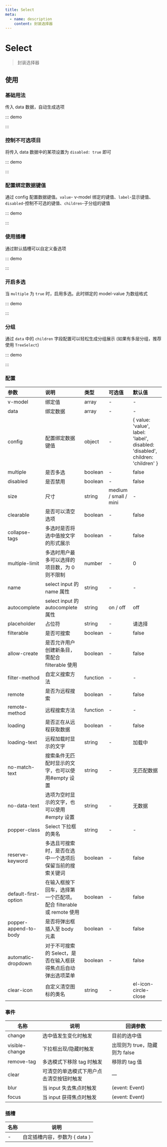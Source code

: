 ```yaml
---
title: Select
meta:
  - name: description
    content: 封装选择器
---
```


# Select

> 封装选择器

## 使用

### 基础用法

传入 data 数据，自动生成选项

::: demo

<template>
  <pro-select
    v-model="select"
    :data="data"
  />
</template>

<script>
import { ref } from 'vue'

export default {
  setup() {
    const select = ref('')
    const data = ref([
      { value: 'Go', label: 'go' },
      { value: 'JavaScript', label: 'javascript' },
      { value: 'Python', label: 'python' },
      { value: 'Dart', label: 'dart' },
      { value: 'V', label: 'v' },
    ])

    return {
      select,
      data,
    }
  }
}
</script>

:::

### 控制不可选项目

将传入 data 数据中的某项设置为 `disabled: true` 即可

::: demo

<template>
  <pro-select
    v-model="select1"
    :data="list"
  />
</template>

<script>
import { ref } from 'vue'

export default {
  setup() {
    const select1 = ref('')
    const list = ref([
      { value: 'Go', label: 'go', disabled: true },
      { value: 'JavaScript', label: 'javascript' },
      { value: 'Python', label: 'python' },
      { value: 'Dart', label: 'dart' },
      { value: 'V', label: 'v' },
    ])

    return {
      select1,
      list,
    }
  }
}
</script>

:::

### 配置绑定数据键值

通过 config 配置数据键值。`value`- v-model 绑定的键值、`label`-显示键值、`disabled`-控制不可选的键值、`children`-子分组的键值

::: demo

<template>
  <pro-select
    v-model="select2"
    :data="data"
    :config="config"
  />
</template>

<script>
import { ref } from 'vue'

export default {
  setup() {
    const select2 = ref('')
    const config = ref({ value: 'label', label: 'value' })
    const data = ref([
      { value: 'Go', label: 'go' },
      { value: 'JavaScript', label: 'javascript' },
      { value: 'Python', label: 'python' },
      { value: 'Dart', label: 'dart' },
      { value: 'V', label: 'v' },
    ])

    return {
      select2,
      config,
      data,
    }
  }
}
</script>

:::

### 使用插槽

通过默认插槽可以自定义备选项

::: demo

<template>
  <pro-select
    v-model="select5"
    :data="data"
    :config="config"
  >
    <template #default="{ data }">
      <span>{{ data.label }}</span>
      <span style="float:right">{{ data.value }}</span>
    </template>
  </pro-select>
</template>

<script>
import { ref } from 'vue'

export default {
  setup() {
    const select5 = ref('')
    const config = ref({ value: 'label', label: 'value' })
    const data = ref([
      { value: 'Go', label: 'go' },
      { value: 'JavaScript', label: 'javascript' },
      { value: 'Python', label: 'python' },
      { value: 'Dart', label: 'dart' },
      { value: 'V', label: 'v' },
    ])

    return {
      select5,
      config,
      data,
    }
  }
}
</script>

:::

### 开启多选

当 `multiple` 为 `true` 时，启用多选。此时绑定的 model-value 为数组格式

::: demo

<template>
  <pro-select
    v-model="select3"
    :data="data"
    multiple
  />
</template>

<script>
import { ref } from 'vue'

export default {
  setup() {
    const select3 = ref([])
    const data = ref([
      { value: 'Go', label: 'go' },
      { value: 'JavaScript', label: 'javascript' },
      { value: 'Python', label: 'python' },
      { value: 'Dart', label: 'dart' },
      { value: 'V', label: 'v' },
    ])

    return {
      select3,
      data,
    }
  }
}
</script>

:::

### 分组

通过 `data` 中的 `children` 字段配置可以轻松生成分组展示 (如果有多层分组，推荐使用 `TreeSelect`)

::: demo

<template>
  <pro-select
    v-model="select4"
    :data="data1"
  />
</template>

<script>
import { ref } from 'vue'

export default {
  setup() {
    const select4 = ref('')
    const data1 = ref([{
      label: '热门城市',
      children: [{
        value: 'Shanghai',
        label: '上海'
      }, {
        value: 'Beijing',
        label: '北京'
      }]
    }, {
      label: '城市名',
      children: [{
        value: 'Chengdu',
        label: '成都'
      }, {
        value: 'Shenzhen',
        label: '深圳'
      }, {
        value: 'Guangzhou',
        label: '广州'
      }, {
        value: 'Dalian',
        label: '大连'
      }]
    }])

    return {
      select4,
      data1,
    }
  }
}
</script>

:::

### 配置

| 参数                  | 说明                                                               | 类型     | 可选值                | 默认值                                                                         |
| :-------------------- | :----------------------------------------------------------------- | :------- | :-------------------- | :----------------------------------------------------------------------------- |
| v-model               | 绑定值                                                             | array    | -                     | -                                                                              |
| data                  | 绑定数据                                                           | array    | -                     | -                                                                              |
| config                | 配置绑定数据键值                                                   | object   | -                     | { value: 'value', label: 'label', disabled: 'disabled', children: 'children' } |
| multiple              | 是否多选                                                           | boolean  | -                     | false                                                                          |
| disabled              | 是否禁用                                                           | boolean  | -                     | false                                                                          |
| size                  | 尺寸                                                               | string   | medium / small / mini | -                                                                              |
| clearable             | 是否可以清空选项                                                   | boolean  | -                     | false                                                                          |
| collapse-tags         | 多选时是否将选中值按文字的形式展示                                 | boolean  | -                     | false                                                                          |
| multiple-limit        | 多选时用户最多可以选择的项目数，为 0 则不限制                      | number   | -                     | 0                                                                              |
| name                  | select input 的 name 属性                                          | string   | -                     | -                                                                              |
| autocomplete          | select input 的 autocomplete 属性                                  | string   | on / off              | off                                                                            |
| placeholder           | 占位符                                                             | string   | -                     | 请选择                                                                         |
| filterable            | 是否可搜索                                                         | boolean  | -                     | false                                                                          |
| allow-create          | 是否允许用户创建新条目，需配合 filterable 使用                     | boolean  | -                     | false                                                                          |
| filter-method         | 自定义搜索方法                                                     | function | -                     | -                                                                              |
| remote                | 是否为远程搜索                                                     | boolean  | -                     | false                                                                          |
| remote-method         | 远程搜索方法                                                       | function | -                     | -                                                                              |
| loading               | 是否正在从远程获取数据                                             | boolean  | -                     | false                                                                          |
| loading-text          | 远程加载时显示的文字                                               | string   | -                     | 加载中                                                                         |
| no-match-text         | 搜索条件无匹配时显示的文字，也可以使用#empty 设置                  | string   | -                     | 无匹配数据                                                                     |
| no-data-text          | 选项为空时显示的文字，也可以使用#empty 设置                        | string   | -                     | 无数据                                                                         |
| popper-class          | Select 下拉框的类名                                                | string   | -                     | -                                                                              |
| reserve-keyword       | 多选且可搜索时，是否在选中一个选项后保留当前的搜索关键词           | boolean  | -                     | false                                                                          |
| default-first-option  | 在输入框按下回车，选择第一个匹配项。配合 filterable 或 remote 使用 | boolean  | -                     | false                                                                          |
| popper-append-to-body | 是否将弹出框插入至 body 元素                                       | boolean  | -                     | false                                                                          |
| automatic-dropdown    | 对于不可搜索的 Select，是否在输入框获得焦点后自动弹出选项菜单      | boolean  | -                     | false                                                                          |
| clear-icon            | 自定义清空图标的类名                                               | string   | -                     | el-icon-circle-close                                                           |

### 事件

| 名称           | 说明                                     | 回调参数                      |
| -------------- | ---------------------------------------- | ----------------------------- |
| change         | 选中值发生变化时触发                     | 目前的选中值                  |
| visible-change | 下拉框出现/隐藏时触发                    | 出现则为 true，隐藏则为 false |
| remove-tag     | 多选模式下移除 tag 时触发                | 移除的 tag 值                 |
| clear          | 可清空的单选模式下用户点击清空按钮时触发 | —                             |
| blur           | 当 input 失去焦点时触发                  | (event: Event)                |
| focus          | 当 input 获得焦点时触发                  | (event: Event)                |

### 插槽

| 名称 | 说明                          |
| ---- | ----------------------------- |
| -    | 自定插槽内容，参数为 { data } |
